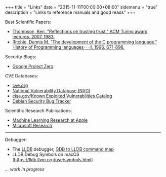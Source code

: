 +++
title = "Links"
date = "2015-11-11T00:00:00+08:00"
sidemenu = "true"
description = "Links to reference manuals and good reads"
+++

Best Scientific Papers:
* [Thompson, Ken. "Reflections on trusting trust." ACM Turing award lectures. 2007. 1983.](https://www.cs.cmu.edu/~rdriley/487/papers/Thompson_1984_ReflectionsonTrustingTrust.pdf)
* [Ritchie, Dennis M. "The development of the C programming language." History of Programming languages---II. 1996. 671-698.](https://www.bell-labs.com/usr/dmr/www/chist.pdf)

Security Blogs:
* [Google Project Zero](https://googleprojectzero.blogspot.com)

CVE Databases:
* [cve.org](https://www.cve.org/)
* [National Vulnerability Database (NVD)](https://nvd.nist.gov/)
* [cisa.gov/Known Exploited Vulnerabilities Catalog](https://www.cisa.gov/known-exploited-vulnerabilities-catalog)
* [Debian Security Bug Tracker](https://security-tracker.debian.org)

Scientific Research Publications:
* [Machine Learning Research at Apple](https://machinelearning.apple.com)
* [Microsoft Research](https://www.microsoft.com/en-us/research/publications/)

---

Debugger:
* The [LLDB](https://lldb.llvm.org/index.html) debugger, [GDB to LLDB command map](https://lldb.llvm.org/use/map.html)
* LLDB Debug Symbols on macOS (https://lldb.llvm.org/use/symbols.html)



*... work in progress*

